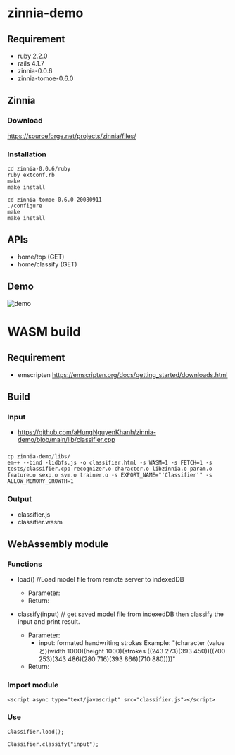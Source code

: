 # zinnia-demo

## Requirement
- ruby 2.2.0
- rails 4.1.7
- zinnia-0.0.6
- zinnia-tomoe-0.6.0

## Zinnia

### Download
https://sourceforge.net/projects/zinnia/files/

### Installation

```
cd zinnia-0.0.6/ruby
ruby extconf.rb
make
make install
```

```
cd zinnia-tomoe-0.6.0-20080911
./configure
make
make install
```

## APIs
- home/top (GET)
- home/classify (GET)

## Demo

![demo](https://github.com/aHungNguyenKhanh/zinnia-demo/blob/main/demo.gif)

# WASM build

## Requirement

- emscripten
https://emscripten.org/docs/getting_started/downloads.html

## Build

### Input
- https://github.com/aHungNguyenKhanh/zinnia-demo/blob/main/lib/classifier.cpp

### 
```
cp zinnia-demo/libs/
em++ --bind -lidbfs.js -o classifier.html -s WASM=1 -s FETCH=1 -s tests/classifier.cpp recognizer.o character.o libzinnia.o param.o feature.o sexp.o svm.o trainer.o -s EXPORT_NAME="'Classifier'" -s ALLOW_MEMORY_GROWTH=1
```

### Output

- classifier.js
- classifier.wasm

## WebAssembly module

### Functions
- load() //Load model file from remote server to indexedDB 
  - Parameter:
  - Return: 
    
- classify(input) // get saved model file from indexedDB then classify the input and print result.
  - Parameter:
    - input: formated handwriting strokes 
      Example: "(character (value と)(width 1000)(height 1000)(strokes ((243 273)(393 450))((700 253)(343 486)(280 716)(393 866)(710 880))))"
  - Return:

### Import module

```
<script async type="text/javascript" src="classifier.js"></script>
```

### Use

```
Classifier.load();
```

```
Classifier.classify("input");
```
